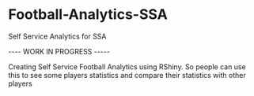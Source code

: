 # Football-Analytics-SSA
Self Service Analytics for SSA

---- WORK IN PROGRESS -----

Creating Self Service Football Analytics using RShiny. 
So people can use this to see some players statistics and compare their statistics with other players
